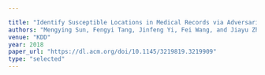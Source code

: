 ```yaml
---

title: "Identify Susceptible Locations in Medical Records via Adversarial Attacks on Deep Predictive Models."
authors: "Mengying Sun, Fengyi Tang, Jinfeng Yi, Fei Wang, and Jiayu Zhou"
venue: "KDD"
year: 2018
paper_url: "https://dl.acm.org/doi/10.1145/3219819.3219909"
type: "selected"
---
```

